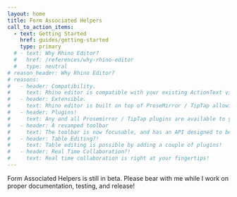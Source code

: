 ```yaml
---
layout: home
title: Form Associated Helpers
call_to_action_items:
  - text: Getting Started
    href: guides/getting-started
    type: primary
  # - text: Why Rhino Editor?
  #   href: /references/why-rhino-editor
  #   type: neutral
# reason_header: Why Rhino Editor?
# reasons:
#   - header: Compatibility.
#     text: Rhino editor is compatible with your existing ActionText views.
#   - header: Extensible.
#     text: Rhino editor is built on top of ProseMirror / TipTap allowing for greater customization.
#   - header: Plugins!
#     text: Any and all Prosemirror / TipTap plugins are available to you!
#   - header: A revamped toolbar
#     text: The toolbar is now focusable, and has an API designed to be extended.
#   - header: Table Editing?!
#     text: Table editing is possible by adding a couple of plugins!
#   - header: Real Time Collaboration?!
#     text: Real time collaboration is right at your fingertips!
---
```


Form Associated Helpers is still in beta. Please bear with me while I work on proper documentation, testing, and release!

